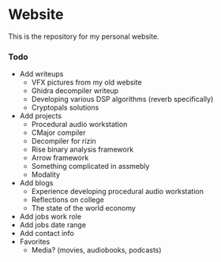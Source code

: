 # Website

This is the repository for my personal website.

### Todo
 - Add writeups
   - VFX pictures from my old website
   - Ghidra decompiler writeup
   - Developing various DSP algorithms (reverb specifically)
   - Cryptopals solutions
 - Add projects
   - Procedural audio workstation
   - CMajor compiler
   - Decompiler for rizin
   - Rise binary analysis framework
   - Arrow framework
   - Something complicated in assmebly
   - Modality
 - Add blogs
   - Experience developing procedural audio workstation
   - Reflections on college
   - The state of the world economy
 - Add jobs work role
 - Add jobs date range
 - Add contact info
 - Favorites
   - Media? (movies, audiobooks, podcasts)
